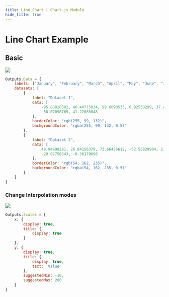 ```yaml
---
title: Line Chart | Chart.js Module
hide_title: true
---
```


# Line Chart Example

## Basic

<div className="ndl-image-with-background l">

![](/library/modules/chartjs/charts/line-chart.png)

</div>

```js
Outputs.Data = {
    labels: ["January", "February", "March", "April", "May", "June", "July"],
    datasets: [
        {
            label: "Dataset 1",
            data: [
                -95.88820302, 46.40775034, 99.6090535, 6.92558299, 37.49314129,
                -58.07098765, 41.22085048
            ],
            borderColor: "rgb(255, 99, 132)",
            backgroundColor: "rgba(255, 99, 132, 0.5)"
        },
        {
            label: "Dataset 2",
            data: [
                48.94890261, 26.84156379, 73.66426612, -52.55829904, 21.01337449,
                -29.07750343, -0.36179698
            ],
            borderColor: "rgb(54, 162, 235)",
            backgroundColor: "rgba(54, 162, 235, 0.5)"
        }
    ]
}
```

### Change Interpolation modes

<div className="ndl-image-with-background l">

![](/library/modules/chartjs/charts/line-interpolation-chart.png)

</div>

```js
Outputs.Scales = {
    x: {
        display: true,
        title: {
            display: true
        }
    },
    y: {
        display: true,
        title: {
            display: true,
            text: 'Value'
        },
        suggestedMin: -10,
        suggestedMax: 200
    }
}
```
